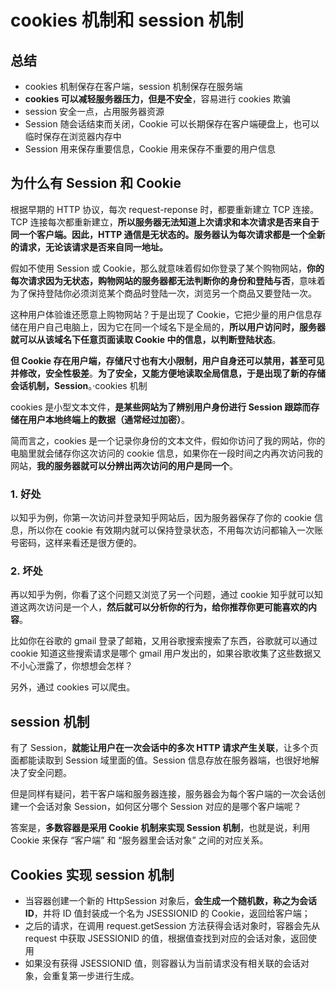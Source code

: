 # cookies 机制和 session 机制

## 总结

* cookies 机制保存在客户端，session 机制保存在服务端
* **cookies 可以减轻服务器压力，但是不安全**，容易进行 cookies 欺骗
* session 安全一点，占用服务器资源
* Session 随会话结束而关闭，Cookie 可以长期保存在客户端硬盘上，也可以临时保存在浏览器内存中
* Session 用来保存重要信息，Cookie 用来保存不重要的用户信息

## **为什么有 Session 和 Cookie**

根据早期的 HTTP 协议，每次 request-reponse 时，都要重新建立 TCP 连接。TCP 连接每次都重新建立，**所以服务器无法知道上次请求和本次请求是否来自于同一个客户端。因此，HTTP 通信是无状态的。服务器认为每次请求都是一个全新的请求，无论该请求是否来自同一地址。**

假如不使用 Session 或 Cookie，那么就意味着假如你登录了某个购物网站，**你的每次请求因为无状态，购物网站的服务器都无法判断你的身份和登陆与否**，意味着为了保持登陆你必须浏览某个商品时登陆一次，浏览另一个商品又要登陆一次。

这种用户体验谁还愿意上购物网站？于是出现了 Cookie，它把少量的用户信息存储在用户自己电脑上，因为它在同一个域名下是全局的，**所以用户访问时，服务器就可以从该域名下任意页面读取 Cookie 中的信息，以判断登陆状态**。

**但 Cookie 存在用户端，存储尺寸也有大小限制，用户自身还可以禁用，甚至可见并修改，安全性极差**。**为了安全，又能方便地读取全局信息，于是出现了新的存储会话机制，Session**。·cookies 机制

cookies 是小型文本文件，**是某些网站为了辨别用户身份进行 Session 跟踪而存储在用户本地终端上的数据（通常经过加密）**。

简而言之，cookies 是一个记录你身份的文本文件，假如你访问了我的网站，你的电脑里就会储存你这次访问的 cookie 信息，如果你在一段时间之内再次访问我的网站，**我的服务器就可以分辨出两次访问的用户是同一个**。

### 1. 好处

以知乎为例，你第一次访问并登录知乎网站后，因为服务器保存了你的 cookie 信息，所以你在 cookie 有效期内就可以保持登录状态，不用每次访问都输入一次账号密码，这样来看还是很方便的。

### 2. 坏处

再以知乎为例，你看了这个问题又浏览了另一个问题，通过 cookie 知乎就可以知道这两次访问是一个人，**然后就可以分析你的行为，给你推荐你更可能喜欢的内容**。

比如你在谷歌的 gmail 登录了邮箱，又用谷歌搜索搜索了东西，谷歌就可以通过 cookie 知道这些搜索请求是哪个 gmail 用户发出的，如果谷歌收集了这些数据又不小心泄露了，你想想会怎样？

另外，通过 cookies 可以爬虫。

## session 机制

有了 Session，**就能让用户在一次会话中的多次 HTTP 请求产生关联**，让多个页面都能读取到 Session 域里面的值。Session 信息存放在服务器端，也很好地解决了安全问题。

但是同样有疑问，若干客户端和服务器连接，服务器会为每个客户端的一次会话创建一个会话对象 Session，如何区分哪个 Session 对应的是哪个客户端呢？

答案是，**多数容器是采用 Cookie 机制来实现 Session 机制**，也就是说，利用 Cookie 来保存 “客户端” 和 “服务器里会话对象” 之间的对应关系。

## Cookies 实现 session 机制

* 当容器创建一个新的 HttpSession 对象后，**会生成一个随机数，称之为会话 ID**，并将 ID 值封装成一个名为 JSESSIONID 的 Cookie，返回给客户端；
* 之后的请求，在调用 request.getSession 方法获得会话对象时，容器会先从 request 中获取 JSESSIONID 的值，根据值查找到对应的会话对象，返回使用
* 如果没有获得 JSESSIONID 值，则容器认为当前请求没有相关联的会话对象，会重复第一步进行生成。
